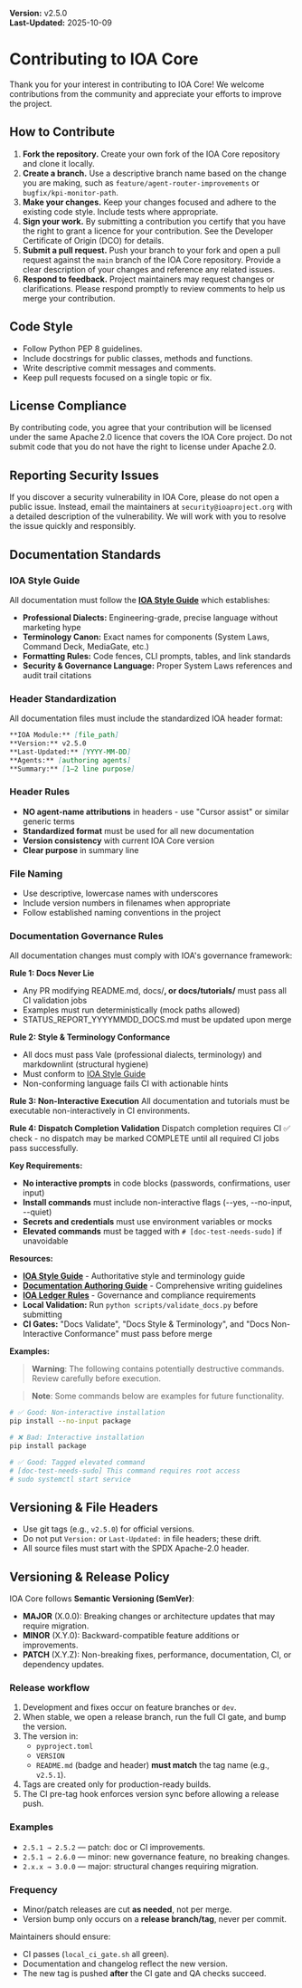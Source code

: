 **Version:** v2.5.0  
**Last-Updated:** 2025-10-09

# Contributing to IOA Core

Thank you for your interest in contributing to IOA Core!  We welcome contributions from the community and appreciate your efforts to improve the project.

## How to Contribute

1. **Fork the repository.**  Create your own fork of the IOA Core repository and clone it locally.
2. **Create a branch.**  Use a descriptive branch name based on the change you are making, such as `feature/agent-router-improvements` or `bugfix/kpi-monitor-path`.
3. **Make your changes.**  Keep your changes focused and adhere to the existing code style.  Include tests where appropriate.
4. **Sign your work.**  By submitting a contribution you certify that you have the right to grant a licence for your contribution.  See the Developer Certificate of Origin (DCO) for details.
5. **Submit a pull request.**  Push your branch to your fork and open a pull request against the `main` branch of the IOA Core repository.  Provide a clear description of your changes and reference any related issues.
6. **Respond to feedback.**  Project maintainers may request changes or clarifications.  Please respond promptly to review comments to help us merge your contribution.

## Code Style

* Follow Python PEP 8 guidelines.
* Include docstrings for public classes, methods and functions.
* Write descriptive commit messages and comments.
* Keep pull requests focused on a single topic or fix.

## License Compliance

By contributing code, you agree that your contribution will be licensed under the same Apache 2.0 licence that covers the IOA Core project.  Do not submit code that you do not have the right to license under Apache 2.0.

## Reporting Security Issues

If you discover a security vulnerability in IOA Core, please do not open a public issue.  Instead, email the maintainers at `security@ioaproject.org` with a detailed description of the vulnerability.  We will work with you to resolve the issue quickly and responsibly.

## Documentation Standards

### IOA Style Guide
All documentation must follow the **[IOA Style Guide](docs/external/OPS_GUIDES.md)** which establishes:
- **Professional Dialects:** Engineering-grade, precise language without marketing hype
- **Terminology Canon:** Exact names for components (System Laws, Command Deck, MediaGate, etc.)
- **Formatting Rules:** Code fences, CLI prompts, tables, and link standards
- **Security & Governance Language:** Proper System Laws references and audit trail citations

### Header Standardization
All documentation files must include the standardized IOA header format:

```markdown
**IOA Module:** [file_path]  
**Version:** v2.5.0  
**Last-Updated:** [YYYY-MM-DD]  
**Agents:** [authoring agents]  
**Summary:** [1–2 line purpose]
```

### Header Rules
- **NO agent-name attributions** in headers - use "Cursor assist" or similar generic terms
- **Standardized format** must be used for all new documentation
- **Version consistency** with current IOA Core version
- **Clear purpose** in summary line

### File Naming
- Use descriptive, lowercase names with underscores
- Include version numbers in filenames when appropriate
- Follow established naming conventions in the project

### Documentation Governance Rules
All documentation changes must comply with IOA's governance framework:

**Rule 1: Docs Never Lie**
- Any PR modifying README.md, docs/**, or docs/tutorials/** must pass all CI validation jobs
- Examples must run deterministically (mock paths allowed)
- STATUS_REPORT_YYYYMMDD_DOCS.md must be updated upon merge

**Rule 2: Style & Terminology Conformance**
- All docs must pass Vale (professional dialects, terminology) and markdownlint (structural hygiene)
- Must conform to [IOA Style Guide](docs/external/OPS_GUIDES.md)
- Non-conforming language fails CI with actionable hints

**Rule 3: Non-Interactive Execution**
All documentation and tutorials must be executable non-interactively in CI environments.

**Rule 4: Dispatch Completion Validation**
Dispatch completion requires CI ✅ check - no dispatch may be marked COMPLETE until all required CI jobs pass successfully.

**Key Requirements:**
- **No interactive prompts** in code blocks (passwords, confirmations, user input)
- **Install commands** must include non-interactive flags (--yes, --no-input, --quiet)
- **Secrets and credentials** must use environment variables or mocks
- **Elevated commands** must be tagged with `# [doc-test-needs-sudo]` if unavoidable

**Resources:**
- **[IOA Style Guide](docs/external/OPS_GUIDES.md)** - Authoritative style and terminology guide
- **[Documentation Authoring Guide](docs/external/OPS_GUIDES.md)** - Comprehensive writing guidelines
- **[IOA Ledger Rules](docs/external/OPS_GUIDES.md)** - Governance and compliance requirements
- **Local Validation:** Run `python scripts/validate_docs.py` before submitting
- **CI Gates:** "Docs Validate", "Docs Style & Terminology", and "Docs Non-Interactive Conformance" must pass before merge

**Examples:**
> **Warning**: The following contains potentially destructive commands. 
> Review carefully before execution.

> **Note**: Some commands below are examples for future functionality.

```bash
# ✅ Good: Non-interactive installation
pip install --no-input package

# ❌ Bad: Interactive installation
pip install package

# ✅ Good: Tagged elevated command
# [doc-test-needs-sudo] This command requires root access
# sudo systemctl start service
```

## Versioning & File Headers

- Use git tags (e.g., `v2.5.0`) for official versions.
- Do not put `Version:` or `Last-Updated:` in file headers; these drift.
- All source files must start with the SPDX Apache-2.0 header.
## Versioning & Release Policy

IOA Core follows **Semantic Versioning (SemVer)**:

- **MAJOR** (X.0.0): Breaking changes or architecture updates that may require migration.
- **MINOR** (X.Y.0): Backward-compatible feature additions or improvements.
- **PATCH** (X.Y.Z): Non-breaking fixes, performance, documentation, CI, or dependency updates.

### Release workflow
1. Development and fixes occur on feature branches or `dev`.
2. When stable, we open a release branch, run the full CI gate, and bump the version.
3. The version in:
   - `pyproject.toml`
   - `VERSION`
   - `README.md` (badge and header)
   **must match** the tag name (e.g., `v2.5.1`).
4. Tags are created only for production-ready builds.
5. The CI pre-tag hook enforces version sync before allowing a release push.

### Examples
- `2.5.1 → 2.5.2` — patch: doc or CI improvements.
- `2.5.1 → 2.6.0` — minor: new governance feature, no breaking changes.
- `2.x.x → 3.0.0` — major: structural changes requiring migration.

### Frequency
- Minor/patch releases are cut **as needed**, not per merge.
- Version bump only occurs on a **release branch/tag**, never per commit.

Maintainers should ensure:
- CI passes (`local_ci_gate.sh` all green).
- Documentation and changelog reflect the new version.
- The new tag is pushed **after** the CI gate and QA checks succeed.
